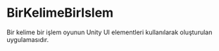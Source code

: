 # BirKelimeBirIslem
 Bir kelime bir işlem oyunun Unity UI elementleri kullanılarak oluşturulan uygulamasıdır.
